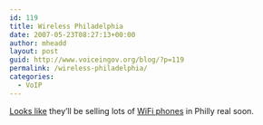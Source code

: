 ```yaml
---
id: 119
title: Wireless Philadelphia
date: 2007-05-23T08:27:13+00:00
author: mheadd
layout: post
guid: http://www.voiceingov.org/blog/?p=119
permalink: /wireless-philadelphia/
categories:
  - VoIP
---
```

<a href="http://news.com.com/Philadelphia+Wi-Fi+project+advances/2100-7351_3-6186595.html?tag=nefd.top" target="_blank">Looks like</a> they&#8217;ll be selling lots of <a href="http://us.accessories.skype.com/servlet/ControllerServlet?Action=DisplayPage&Env=BASE&Locale=en_US&SiteID=skype&id=ProductDetailsPage&productID=66159700" target="_blank">WiFi phones</a> in Philly real soon.